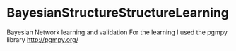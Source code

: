 # BayesianStructureStructureLearning
Bayesian Network learning and validation
For the learning I used the pgmpy library http://pgmpy.org/

